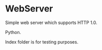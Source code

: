 # WebServer
Simple web server which supports HTTP 1.0.

Python.

Index folder is for testing purposes.

